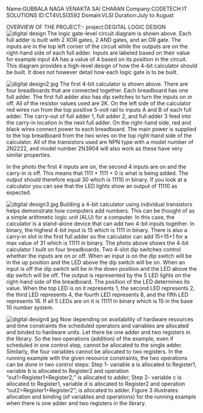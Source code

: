Name:GUBBALA NAGA VENAKTA SAI CHARAN
Company:CODETECH IT SOLUTIONS
ID:CT4VLSI3592
Domain:VLSI
Duration:July to August

OVERVIEW OF THE PROJECT:-
project:DEGITAL LOGIC DESIGN 
![digital design](https://github.com/user-attachments/assets/b3d5a72f-b450-4b2b-8075-17a294c09e1a)
The logic gate-level circuit diagram is shown above. Each full adder is built with 2 XOR gates, 2 AND gates, and an OR gate. The inputs are in the top left corner of the circuit while the outputs are on the right-hand side of each full adder. Inputs are labeled based on their value for example input 4A has a value of 4 based on its position in the circuit. This diagram provides a high-level design of how the 4-bit calculator should be built. It does not however detail how each logic gate is to be built.

![digital design2 jpg](https://github.com/user-attachments/assets/2bb1f05e-f35d-466f-ab22-009c0578f01c)
The first 4-bit calculator is shown above. There are four breadboards that are connected together. Each breadboard has one full adder. The first full adder also has dip switches to turn the inputs on or off. All of the resistor values used are 2K.  On the left side of the calculator red wires run from the top positive 5-volt rail to inputs A and B of each full adder. The carry-out of full adder 1, full adder 2, and full adder 3 feed into the carry-in location in the next full adder. On the right-hand side, red and black wires connect power to each breadboard. The main power is supplied to the top breadboard from the two wires on the top right-hand side of the calculator. All of the transistors used are NPN type with a model number of 2N2222, and model number 2N3904 will also work as these have very similar properties.

In the photo the first 4 inputs are on, the second 4 inputs are on and the carry-in is off. This means that 1111 + 1111 + 0 is what is being added. The output should therefore equal 30 which is 11110 in binary. If you look at a calculator you can see that the LED lights show an output of 11110 as expected.

![digital design3 jpg](https://github.com/user-attachments/assets/be526c83-c9a8-4b16-8250-135b2605cb00)
Building a 4-bit calculator using individual transistors helps demonstrate how computers add numbers. This can be thought of as a  simple arithmetic logic unit (ALU) for a computer. In this case, the calculator is a stand-alone device that can add two 4-bit inputs together. In binary, the highest 4-bit input is 15 which is 1111 in binary. There is also a carry-in slot in the first full adder so the calculator can add 15+15+1 for a max value of 31 which is 11111 in binary.
The photo above shows the 4-bit calculator I built on four breadboards. Two 4-slot dip switches control whether the inputs are on or off. When an input is on the dip switch will be in the up position and the LED above the dip switch will be on. When an input is off the dip switch will be in the down position and the LED above the dip switch will be off. The output is represented by the 5 LED lights on the right-hand side of the breadboard. The position of the LED determines its value. When the top LED is on it represents 1, the second LED represents 2, the third LED represents 4, the fourth LED represents 8, and the fifth LED represents 16. If all 5 LEDs are on it is 11111 in binary which is 15 in the base 10 number system.

![digital design4 jpg](https://github.com/user-attachments/assets/7a50482f-0973-4d2c-a8d2-2aeb107142da)
Now depending on availability of hardware resources and time constraints the scheduled operators and variables are allocated and binded to hardware units. Let there be one adder and two registers in the library. So the two operations (addition) of the example, even if scheduled in one control step, cannot be allocated to the single adder. Similarly, the four variables cannot be allocated to two registers. In the running example with the given resource constraints, the two operations can be done in two control steps: Step 1- variable a is allocated to Register1, variable b is allocated to Register2 and operation “out1=Register1+Register2;” is allocated to adder; Step 2- variable c is allocated to Register1, variable d is allocated to Register2 and operation “out2=Register1+Register2”; is allocated to adder. Figure 3 illustrates allocation and binding (of variables and operations) for the running example when there is one adder and two registers in the library.
